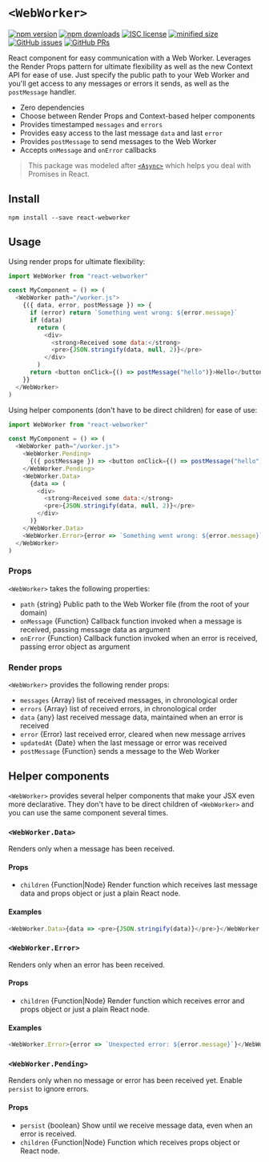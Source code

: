 # `<WebWorker>`

[![npm version](https://img.shields.io/npm/v/react-webworker.svg)](https://www.npmjs.com/package/react-webworker)
[![npm downloads](https://img.shields.io/npm/dm/react-webworker.svg)](https://www.npmjs.com/package/react-webworker)
[![ISC license](https://img.shields.io/npm/l/react-webworker.svg)](https://opensource.org/licenses/ISC)
[![minified size](https://img.shields.io/bundlephobia/min/react-webworker.svg)](https://bundlephobia.com/result?p=react-webworker)
[![GitHub issues](https://img.shields.io/github/issues/ghengeveld/react-webworker.svg)](https://github.com/ghengeveld/react-webworker/issues)
[![GitHub PRs](https://img.shields.io/github/issues-pr/ghengeveld/react-webworker.svg)](https://github.com/ghengeveld/react-webworker/pulls)

React component for easy communication with a Web Worker. Leverages the Render Props pattern for ultimate flexibility as
well as the new Context API for ease of use. Just specify the public path to your Web Worker and you'll get access to
any messages or errors it sends, as well as the `postMessage` handler.

- Zero dependencies
- Choose between Render Props and Context-based helper components
- Provides timestamped `messages` and `errors`
- Provides easy access to the last message `data` and last `error`
- Provides `postMessage` to send messages to the Web Worker
- Accepts `onMessage` and `onError` callbacks

> This package was modeled after [`<Async>`](https://github.com/ghengeveld/react-webworker) which helps you deal with Promises in React.

## Install

```
npm install --save react-webworker
```

## Usage

Using render props for ultimate flexibility:

```js
import WebWorker from "react-webworker"

const MyComponent = () => (
  <WebWorker path="/worker.js">
    {({ data, error, postMessage }) => {
      if (error) return `Something went wrong: ${error.message}`
      if (data)
        return (
          <div>
            <strong>Received some data:</strong>
            <pre>{JSON.stringify(data, null, 2)}</pre>
          </div>
        )
      return <button onClick={() => postMessage("hello")}>Hello</button>
    }}
  </WebWorker>
)
```

Using helper components (don't have to be direct children) for ease of use:

```js
import WebWorker from "react-webworker"

const MyComponent = () => (
  <WebWorker path="/worker.js">
    <WebWorker.Pending>
      {({ postMessage }) => <button onClick={() => postMessage("hello")}>Hello</button>}
    </WebWorker.Pending>
    <WebWorker.Data>
      {data => (
        <div>
          <strong>Received some data:</strong>
          <pre>{JSON.stringify(data, null, 2)}</pre>
        </div>
      )}
    </WebWorker.Data>
    <WebWorker.Error>{error => `Something went wrong: ${error.message}`}</WebWorker.Error>
  </WebWorker>
)
```

### Props

`<WebWorker>` takes the following properties:

- `path` {string} Public path to the Web Worker file (from the root of your domain)
- `onMessage` {Function} Callback function invoked when a message is received, passing message data as argument
- `onError` {Function} Callback function invoked when an error is received, passing error object as argument

### Render props

`<WebWorker>` provides the following render props:

- `messages` {Array} list of received messages, in chronological order
- `errors` {Array} list of received errors, in chronological order
- `data` {any} last received message data, maintained when an error is received
- `error` {Error} last received error, cleared when new message arrives
- `updatedAt` {Date} when the last message or error was received
- `postMessage` {Function} sends a message to the Web Worker

## Helper components

`<WebWorker>` provides several helper components that make your JSX even more declarative.
They don't have to be direct children of `<WebWorker>` and you can use the same component several times.

### `<WebWorker.Data>`

Renders only when a message has been received.

#### Props

- `children` {Function|Node} Render function which receives last message data and props object or just a plain React node.

#### Examples

```js
<WebWorker.Data>{data => <pre>{JSON.stringify(data)}</pre>}</WebWorker.Data>
```

### `<WebWorker.Error>`

Renders only when an error has been received.

#### Props

- `children` {Function|Node} Render function which receives error and props object or just a plain React node.

#### Examples

```js
<WebWorker.Error>{error => `Unexpected error: ${error.message}`}</WebWorker.Error>
```

### `<WebWorker.Pending>`

Renders only when no message or error has been received yet. Enable `persist` to ignore errors.

#### Props

- `persist` {boolean} Show until we receive message data, even when an error is received.
- `children` {Function|Node} Function which receives props object or React node.
